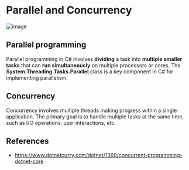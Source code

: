 # Parallel and Concurrency

![image](https://github.com/linhvuquach/dotnet-practical/assets/26388126/2d549d9f-7d5a-40b4-9062-5ba90d2315f8)

## Parallel programming

Parallel programming in C# involves **dividing** a task into **multiple smaller tasks** that can **run simultaneously** on multiple processors or cores. The **System.Threading.Tasks.Parallel** class is a key component in C# for implementing parallelism.

## Concurrency

Concurrency involves multiple threads making progress within a single application. The primary goal is to handle multiple tasks at the same time, such as I/O operations, user interactions, etc.

## References

- https://www.dotnetcurry.com/dotnet/1360/concurrent-programming-dotnet-core
